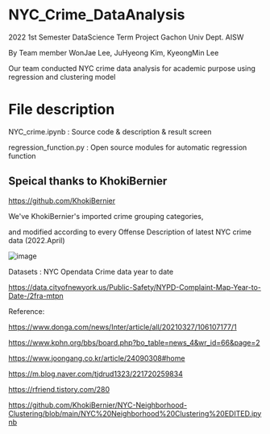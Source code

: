 # NYC_Crime_DataAnalysis
2022 1st Semester DataScience Term Project Gachon Univ Dept. AISW

By Team member WonJae Lee, JuHyeong Kim, KyeongMin Lee

Our team conducted NYC crime data analysis for academic purpose using regression and clustering model 

# File description

NYC_crime.ipynb : Source code & description & result screen

regression_function.py : Open source modules for automatic regression function

## Speical thanks to KhokiBernier
https://github.com/KhokiBernier

We've KhokiBernier's imported crime grouping categories,

and modified according to every Offense Description of latest NYC crime data (2022.April) 

![image](https://user-images.githubusercontent.com/90828283/171138266-ca715d16-f947-449c-803f-dd6aa1d69a15.png)

Datasets : NYC Opendata Crime data year to date

https://data.cityofnewyork.us/Public-Safety/NYPD-Complaint-Map-Year-to-Date-/2fra-mtpn

Reference:

https://www.donga.com/news/Inter/article/all/20210327/106107177/1

https://www.kphn.org/bbs/board.php?bo_table=news_4&wr_id=66&page=2

https://www.joongang.co.kr/article/24090308#home

https://m.blog.naver.com/tjdrud1323/221720259834

https://rfriend.tistory.com/280

https://github.com/KhokiBernier/NYC-Neighborhood-Clustering/blob/main/NYC%20Neighborhood%20Clustering%20EDITED.ipynb
